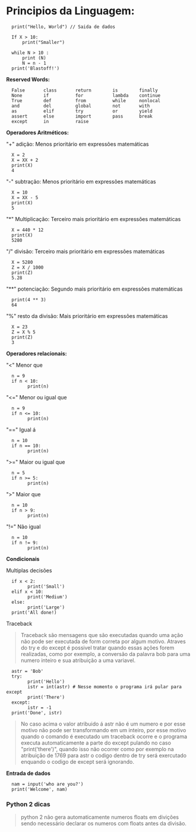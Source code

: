# Principios da Linguagem:
      
      print("Hello, World") // Saida de dados

      If X > 10:
          print("Smaller")

      while N > 10 :
          print (N)
          N = n - 1
      print('Blastoff!')
      
**Reserved Words:**

      False       class       return        is        finally
      None        if          for           lambda    continue
      True        def         from          while     nonlocal
      and         del         global        not       with
      as          elif        try           or        yield
      assert      else        import        pass      break
      except      in          raise

**Operadores Aritméticos:**

"+" adição: Menos prioritário em expressões matemáticas
    
      X = 2
      X = XX + 2
      print(X)
      4

"-" subtração: Menos prioritário em expressões matemáticas
    
      X = 10
      X = XX - 5
      print(X)
      5

"*" Multiplicação: Terceiro mais prioritário em expressões matemáticas

      X = 440 * 12
      print(X)
      5280

"/" divisão: Terceiro mais prioritário em expressões matemáticas
    
      X = 5280
      Z = X / 1000
      print(Z)
      5.28

"**" potenciação: Segundo mais prioritário em expressões matemáticas

      print(4 ** 3)
      64

"%" resto da divisão: Mais prioritário em expressões matemáticas

      X = 23
      Z = X % 5
      print(Z)
      3

**Operadores relacionais:**

"<" Menor que
      
      n = 9
      if n < 10:
            print(n)
     
"<=" Menor ou igual que
      
      n = 9
      if n <= 10:
            print(n)
            
"==" Igual á
      
      n = 10
      if n == 10:
            print(n)

">=" Maior ou igual que

      n = 5
      if n >= 5:
            print(n)
            
">" Maior que 

      n = 10
      if n > 9:
            print(n)
            
"!=" Não igual

      n = 10
      if n != 9:
            print(n)

**Condicionais**

Multiplas decisões
      
      if x < 2:
            print('Small')
      elif x < 10:
            print('Medium')
      else:
            print('Large')
      print('All done!)
      
 Traceback
      
> Traceback são mensagens que são executadas quando uma ação não pode ser executada de form correta por algum motivo. Atraves do try e do except é possivel tratar quando essas ações forem realizadas, como por exemplo, a conversão da palavra bob para uma numero inteiro e sua atribuição a uma variavel.

      astr = 'Bob'
      try:
            print('Hello')
            istr = int(astr) # Nesse momento o programa irá pular para except
            print('There')
      except:
            istr = -1
      print('Done', istr) 
            
> No caso acima o valor atribuido á astr não é um numero e por esse motivo não pode ser transformando em um inteiro, por esse motivo quando o comando é executado um traceback ocorre e o programa executa automaticamente a parte do except pulando no caso "print('there')", quando isso não ocorrer como por exemplo na atribuição de 1769 para astr o codigo dentro de try será exercutado enquando o codigo de except será ignorando.

**Entrada de dados**

      nam = input('who are you?')
      print('Welcome', nam)

### Python 2 dicas

> python 2 não gera automaticamente numeros floats em divições sendo necessário declarar os numeros com floats antes da divisão.
